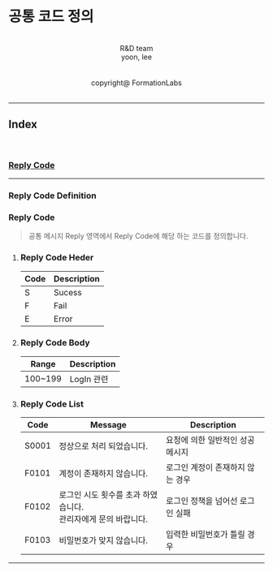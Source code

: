 # 공통 코드 정의
<br>
<center> R&D team </center>
<center> yoon, lee </center>   
<br><br>   
<center> copyright@ FormationLabs </center>   
<br>   

---

## Index
<br>

### [Reply Code](#Reply-Code-Definition)
---

### **Reply Code Definition**

### Reply Code
> 공통 메시지 Reply 영역에서 Reply Code에 해당 하는 코드를 정의합니다.

1. ### Reply Code Heder

    |Code|Description|
    |-|-|
    |S|Sucess|  
    |F|Fail|  
    |E|Error|  

1. ### Reply Code Body

    |Range|Description|
    |-|-|
    |100~199|LogIn 관련|   

2. ### Reply Code List

    |Code|Message|Description|
    |-|-|-|
    |S0001|정상으로 처리 되었습니다.|요청에 의한 일반적인 성공 메시지|  
    |F0101|계정이 존재하지 않습니다.|로그인 계정이 존재하지 않는 경우|  
    |F0102|로그인 시도 횟수를 초과 하였습니다.<br> 관리자에게 문의 바랍니다.|로그인 정책을 넘어선 로그인 실패|  
     F0103|비밀번호가 맞지 않습니다.|입력한 비밀번호가 틀릴 경우|  

---
